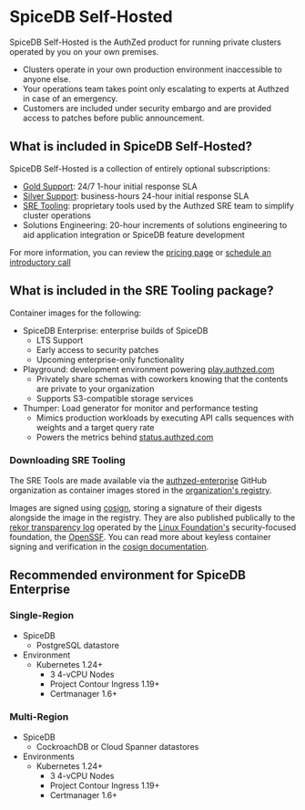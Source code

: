 # SpiceDB Self-Hosted

SpiceDB Self-Hosted is the AuthZed product for running private clusters operated by you on your own premises.

- Clusters operate in your own production environment inaccessible to anyone else.
- Your operations team takes point only escalating to experts at Authzed in case of an emergency.
- Customers are included under security embargo and are provided access to patches before public announcement.

## What is included in SpiceDB Self-Hosted?

SpiceDB Self-Hosted is a collection of entirely optional subscriptions:

- [Gold Support]: 24/7 1-hour initial response SLA
- [Silver Support]: business-hours 24-hour initial response SLA
- [SRE Tooling]: proprietary tools used by the Authzed SRE team to simplify cluster operations
- Solutions Engineering: 20-hour increments of solutions engineering to aid application integration or SpiceDB feature development

For more information, you can review the [pricing page] or [schedule an introductory call]

[gold support]: /support#gold-support
[silver support]: /support#silver-support
[sre tooling]: #what-is-included-in-the-sre-tooling-package
[pricing page]: https://authzed.com/pricing
[schedule an introductory call]: https://authzed.com/contact/?utm_source=docs

## What is included in the SRE Tooling package?

Container images for the following:

- SpiceDB Enterprise: enterprise builds of SpiceDB
  - LTS Support
  - Early access to security patches
  - Upcoming enterprise-only functionality
- Playground: development environment powering [play.authzed.com]
  - Privately share schemas with coworkers knowing that the contents are private to your organization
  - Supports S3-compatible storage services
- Thumper: Load generator for monitor and performance testing
  - Mimics production workloads by executing API calls sequences with weights and a target query rate
  - Powers the metrics behind [status.authzed.com]

[dashboard]: https://app.authzed.com
[play.authzed.com]: https://play.authzed.com
[status.authzed.com]: https://status.authzed.com

### Downloading SRE Tooling

The SRE Tools are made available via the [authzed-enterprise] GitHub organization as container images stored in the [organization's registry].

[authzed-enterprise]: https://github.com/authzed-enterprise
[organization's registry]: https://github.com/orgs/authzed-enterprise/packages

Images are signed using [cosign], storing a signature of their digests alongside the image in the registry.
They are also published publically to the [rekor transparency log] operated by the [Linux Foundation's] security-focused foundation, the [OpenSSF].
You can read more about keyless container signing and verification in the [cosign documentation].

[cosign]: https://github.com/sigstore/cosign
[rekor transparency log]: https://rekor.sigstore.dev
[linux foundation's]: https://www.linuxfoundation.org
[openssf]: https://openssf.org
[cosign documentation]: https://github.com/sigstore/cosign/blob/main/KEYLESS.md

## Recommended environment for SpiceDB Enterprise

### Single-Region

- SpiceDB
  - PostgreSQL datastore
- Environment
  - Kubernetes 1.24+
    - 3 4-vCPU Nodes
    - Project Contour Ingress 1.19+
    - Certmanager 1.6+

### Multi-Region

- SpiceDB
  - CockroachDB or Cloud Spanner datastores
- Environments
  - Kubernetes 1.24+
    - 3 4-vCPU Nodes
    - Project Contour Ingress 1.19+
    - Certmanager 1.6+
